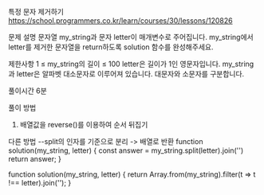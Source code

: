 특정 문자 제거하기
https://school.programmers.co.kr/learn/courses/30/lessons/120826

문제 설명
문자열 my_string과 문자 letter이 매개변수로 주어집니다. my_string에서 letter를 제거한 문자열을 return하도록 solution 함수를 완성해주세요.

제한사항
1 ≤ my_string의 길이 ≤ 100
letter은 길이가 1인 영문자입니다.
my_string과 letter은 알파벳 대소문자로 이루어져 있습니다.
대문자와 소문자를 구분합니다.

풀이시간
6분

풀이 방법

1. 배열값을 reverse()를 이용하여 순서 뒤집기

다른 방법
--split의 인자를 기준으로 분리 -> 배열로 반환
function solution(my_string, letter) {
const answer = my_string.split(letter).join('')
return answer;
}

function solution(my_string, letter) {
return Array.from(my_string).filter(t => t !== letter).join('');
}

